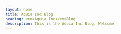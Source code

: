 ```yaml
---
layout: home
title: Aquia Inc Blog
heading: <em>Aquia Inc</em>Blog
description: This is the Aquia Inc Blog. Welcome.
---
```

